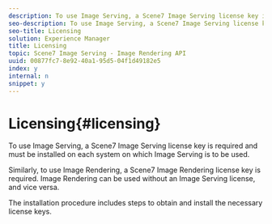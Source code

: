 ```yaml
---
description: To use Image Serving, a Scene7 Image Serving license key is required and must be installed on each system on which Image Serving is to be used.
seo-description: To use Image Serving, a Scene7 Image Serving license key is required and must be installed on each system on which Image Serving is to be used.
seo-title: Licensing
solution: Experience Manager
title: Licensing
topic: Scene7 Image Serving - Image Rendering API
uuid: 00877fc7-8e92-40a1-95d5-04f1d49182e5
index: y
internal: n
snippet: y
---
```


# Licensing{#licensing}

To use Image Serving, a Scene7 Image Serving license key is required and must be installed on each system on which Image Serving is to be used.

Similarly, to use Image Rendering, a Scene7 Image Rendering license key is required. Image Rendering can be used without an Image Serving license, and vice versa.

The installation procedure includes steps to obtain and install the necessary license keys. 
